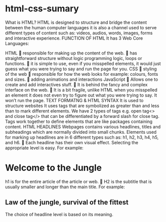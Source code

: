# html-css-sumary
What is HTML?
HTML is designed to structure and bridge the content between the human computer languages it is also a channel used to serve different types of content such as: videos, audios, words, images, forms and interactive experience.
FUNCTION OF HTML
It has 3 Web Core Languages:

HTML
	responsible for making up the content of the web.
	has straightforward structure without logic programming logic, loops or functions.
	it is simple to use, even if you misspelled elements, it would just guess what you were trying to say and run the page for you.
CSS
	styling of the web
	responsible for how the web looks for example: colours, fonts and sizes.
	adding animations and interactions
JavaScript
	Allows one to create and add interactives stuff.
	It is behind the fancy and complex interface on the web.
	It is a bit fragile, unlike HTML when you misspelled an element it does not even try to figure out what you were trying to say. It won’t run the page.
TEXT FORMATNG & HTML SYNTAX
It is used to structure websites
It uses tags that are symbolized as greater than and less than to mark different elements. We have 2 types of tags e.g. open tag<> and close tag</> that can be differentiated by a forward slash for close tag.
Tags work together to define elements that are like packages containing content.
HTML HEADLINES
Webpages contains various headlines, titles and subheadings which are normally divided into small chunks. Elements used for marking up headlines are in 6 different types such as: h1, h2, h3, h4, h5, and h6. 
	Each headline has their own visual effect. Selecting the appropriate level is easy.
For example: <h1> Welcome to the Jungle</h1> h1 is for the entire article of the article or web.
	H2 is the subtitle that is usually smaller and longer than the main title.
For example: <h2> Law of the jungle, survival of the fittest</h2> The choice of headline level is based on its meaning.






